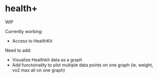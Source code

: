 # health+
WIP

Currently working: 
- Access to HealthKit

Need to add:
- Visualize Healthkit data as a graph
- Add functoinality to plot multiple data points on one graph (ie. weight, vo2 max all on one graph)
